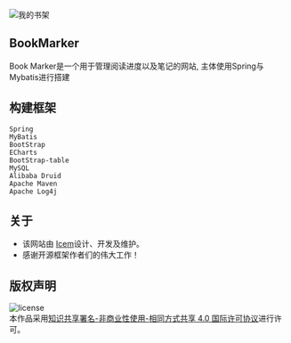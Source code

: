 ![我的书架](http://op7xqf7f7.bkt.clouddn.com/mylab.png "我的书架")
## BookMarker
Book Marker是一个用于管理阅读进度以及笔记的网站, 主体使用Spring与Mybatis进行搭建

## 构建框架
    Spring
    MyBatis
    BootStrap
    ECharts
    BootStrap-table
    MySQL
    Alibaba Druid
    Apache Maven
    Apache Log4j

## 关于
- 该网站由 [Icem](icemberry@gmail.com)设计、开发及维护。
- 感谢开源框架作者们的伟大工作！

## 版权声明
![license](https://i.creativecommons.org/l/by-nc-sa/4.0/80x15.png "license")<br/>
本作品采用[知识共享署名-非商业性使用-相同方式共享 4.0 国际许可协议](http://creativecommons.org/licenses/by-nc-sa/4.0/)进行许可。